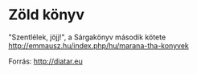 Zöld könyv
==========

"Szentlélek, jöjj!", a Sárgakönyv második kötete
http://emmausz.hu/index.php/hu/marana-tha-konyvek

Forrás: http://diatar.eu
